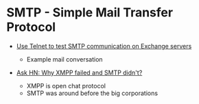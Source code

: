 SMTP - Simple Mail Transfer Protocol
====


* [Use Telnet to test SMTP communication on Exchange servers](https://docs.microsoft.com/en-us/exchange/mail-flow/test-smtp-with-telnet?view=exchserver-2019)
    * Example mail conversation

* [Ask HN: Why XMPP failed and SMTP didn't?](https://news.ycombinator.com/item?id=31519122)
    * XMPP is open chat protocol
    * SMTP was around before the big corporations

